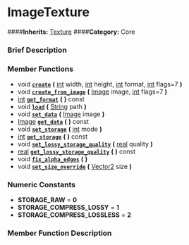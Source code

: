 #  ImageTexture  
####**Inherits:** [Texture](class_texture)
####**Category:** Core

###  Brief Description  


###  Member Functions 
  * void  **[`create`](#create)**  **(** [int](class_int) width, [int](class_int) height, [int](class_int) format, [int](class_int) flags=7  **)**
  * void  **[`create_from_image`](#create_from_image)**  **(** [Image](class_image) image, [int](class_int) flags=7  **)**
  * [int](class_int)  **[`get_format`](#get_format)**  **(** **)** const
  * void  **[`load`](#load)**  **(** [String](class_string) path  **)**
  * void  **[`set_data`](#set_data)**  **(** [Image](class_image) image  **)**
  * [Image](class_image)  **[`get_data`](#get_data)**  **(** **)** const
  * void  **[`set_storage`](#set_storage)**  **(** [int](class_int) mode  **)**
  * [int](class_int)  **[`get_storage`](#get_storage)**  **(** **)** const
  * void  **[`set_lossy_storage_quality`](#set_lossy_storage_quality)**  **(** [real](class_real) quality  **)**
  * [real](class_real)  **[`get_lossy_storage_quality`](#get_lossy_storage_quality)**  **(** **)** const
  * void  **[`fix_alpha_edges`](#fix_alpha_edges)**  **(** **)**
  * void  **[`set_size_override`](#set_size_override)**  **(** [Vector2](class_vector2) size  **)**

###  Numeric Constants  
  * **STORAGE_RAW** = **0**
  * **STORAGE_COMPRESS_LOSSY** = **1**
  * **STORAGE_COMPRESS_LOSSLESS** = **2**

###  Member Function Description  
